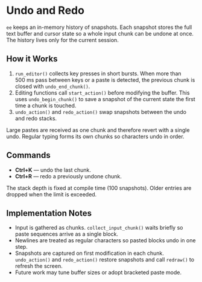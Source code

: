 # Undo and Redo

`ee` keeps an in-memory history of snapshots.  Each snapshot stores the
full text buffer and cursor state so a whole input chunk can be undone
at once.  The history lives only for the current session.

## How it Works

1. `run_editor()` collects key presses in short bursts.  When more than
   500 ms pass between keys or a paste is detected, the previous chunk is
   closed with `undo_end_chunk()`.
2. Editing functions call `start_action()` before modifying the buffer.
   This uses `undo_begin_chunk()` to save a snapshot of the current
   state the first time a chunk is touched.
3. `undo_action()` and `redo_action()` swap snapshots between the undo
   and redo stacks.

Large pastes are received as one chunk and therefore revert with a
single undo.  Regular typing forms its own chunks so characters undo in
order.

## Commands

- **Ctrl+K** — undo the last chunk.
- **Ctrl+R** — redo a previously undone chunk.

The stack depth is fixed at compile time (100 snapshots).  Older entries
are dropped when the limit is exceeded.

## Implementation Notes

- Input is gathered as chunks. `collect_input_chunk()` waits briefly so paste sequences arrive as a single block.
- Newlines are treated as regular characters so pasted blocks undo in one step.
- Snapshots are captured on first modification in each chunk. `undo_action()` and `redo_action()` restore snapshots and call `redraw()` to refresh the screen.
- Future work may tune buffer sizes or adopt bracketed paste mode.
